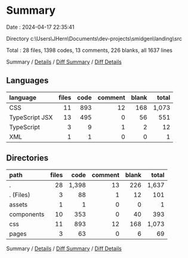 # Summary

Date : 2024-04-17 22:35:41

Directory c:\\Users\\JHern\\Documents\\dev-projects\\smidgen\\landing\\src

Total : 28 files,  1398 codes, 13 comments, 226 blanks, all 1637 lines

Summary / [Details](details.md) / [Diff Summary](diff.md) / [Diff Details](diff-details.md)

## Languages
| language | files | code | comment | blank | total |
| :--- | ---: | ---: | ---: | ---: | ---: |
| CSS | 11 | 893 | 12 | 168 | 1,073 |
| TypeScript JSX | 13 | 495 | 0 | 56 | 551 |
| TypeScript | 3 | 9 | 1 | 2 | 12 |
| XML | 1 | 1 | 0 | 0 | 1 |

## Directories
| path | files | code | comment | blank | total |
| :--- | ---: | ---: | ---: | ---: | ---: |
| . | 28 | 1,398 | 13 | 226 | 1,637 |
| . (Files) | 3 | 88 | 1 | 12 | 101 |
| assets | 1 | 1 | 0 | 0 | 1 |
| components | 10 | 353 | 0 | 40 | 393 |
| css | 11 | 893 | 12 | 168 | 1,073 |
| pages | 3 | 63 | 0 | 6 | 69 |

Summary / [Details](details.md) / [Diff Summary](diff.md) / [Diff Details](diff-details.md)